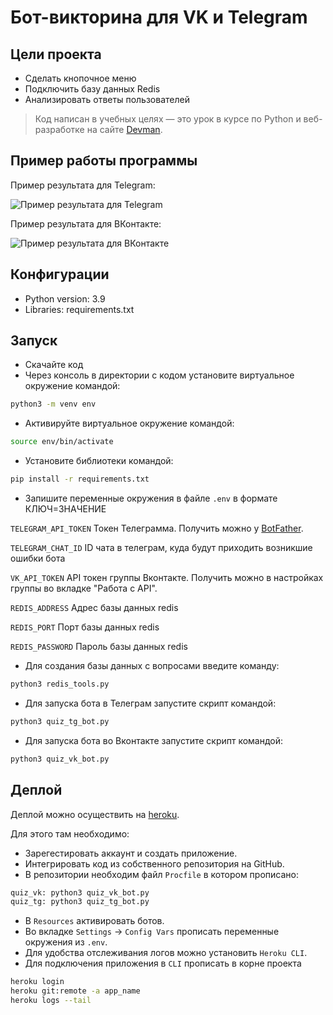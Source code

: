 # Бот-викторина для VK и Telegram

## Цели проекта

* Сделать кнопочное меню
* Подключить базу данных Redis
* Анализировать ответы пользователей

> Код написан в учебных целях — это урок в курсе по Python и веб-разработке на сайте [Devman](https://dvmn.org).

## Пример работы программы
Пример результата для Telegram:

![Пример результата для Telegram](https://dvmn.org/filer/canonical/1569215494/324/)

Пример результата для ВКонтакте:

![Пример результата для ВКонтакте](https://dvmn.org/filer/canonical/1569215498/325/)

## Конфигурации

* Python version: 3.9
* Libraries: requirements.txt

## Запуск

- Скачайте код
- Через консоль в директории с кодом установите виртуальное окружение командой:

```bash
python3 -m venv env
```

- Активируйте виртуальное окружение командой:
```bash
source env/bin/activate
```

- Установите библиотеки командой:
```bash
pip install -r requirements.txt
```

- Запишите переменные окружения в файле `.env` в формате КЛЮЧ=ЗНАЧЕНИЕ


`TELEGRAM_API_TOKEN` Токен Телеграмма. Получить можно у [BotFather](https://telegram.me/BotFather).

`TELEGRAM_CHAT_ID` ID чата в телеграм, куда будут приходить возникшие ошибки бота

`VK_API_TOKEN` API токен группы Вконтакте. Получить можно в настройках группы во вкладке "Работа с API".

`REDIS_ADDRESS` Адрес базы данных redis

`REDIS_PORT` Порт базы данных redis

`REDIS_PASSWORD` Пароль базы данных redis

- Для создания базы данных с вопросами введите команду:
```bash
python3 redis_tools.py
```

- Для запуска бота в Телеграм запустите скрипт командой:
```bash
python3 quiz_tg_bot.py
```
- Для запуска бота во Вконтакте запустите скрипт командой:
```bash
python3 quiz_vk_bot.py
```

## Деплой
Деплой можно осуществить на [heroku](https://id.heroku.com/login).

Для этого там необходимо: 
* Зарегестировать аккаунт и создать приложение. 
* Интегрировать код из собственного репозитория на GitHub.
* В репозитории необходим файл `Procfile` в котором прописано:
```bash
quiz_vk: python3 quiz_vk_bot.py
quiz_tg: python3 quiz_tg_bot.py
```
* В `Resources` активировать ботов.
* Во вкладке `Settings` -> `Config Vars` прописать переменные окружения из `.env`.
* Для удобства отслеживания логов можно установить `Heroku CLI`.
* Для подключения приложения в `CLI` прописать в корне проекта
```bash
heroku login
heroku git:remote -a app_name
heroku logs --tail
```